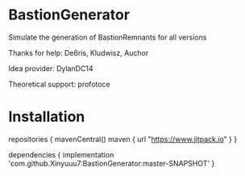 # BastionGenerator

Simulate the generation of BastionRemnants for all versions

Thanks for help: De6ris, Kludwisz, Auchor

Idea provider: DylanDC14

Theoretical support: profotoce

# Installation

repositories {
  mavenCentral()
  maven { url "https://www.jitpack.io" }
}

dependencies { 
  implementation 'com.github.Xinyuuu7:BastionGenerator:master-SNAPSHOT' 
}
